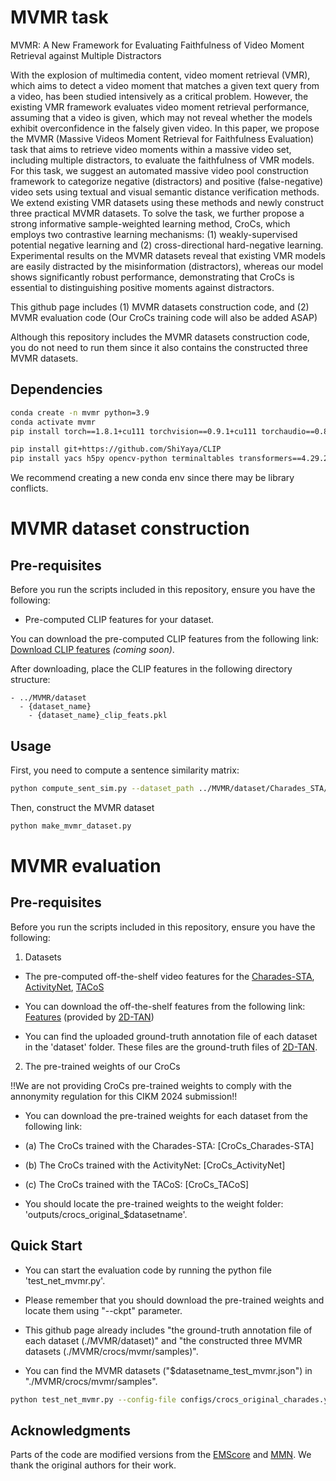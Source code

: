 # MVMR task
MVMR: A New Framework for Evaluating Faithfulness of Video Moment Retrieval against Multiple Distractors

<Abstract> 
With the explosion of multimedia content, video moment retrieval (VMR), which aims to detect a video moment that matches a given text query from a video, has been studied intensively as a critical problem.
However, the existing VMR framework evaluates video moment retrieval performance, assuming that a video is given, which may not reveal whether the models exhibit overconfidence in the falsely given video.
In this paper, we propose the MVMR (Massive Videos Moment Retrieval for Faithfulness Evaluation) task that aims to retrieve video moments within a massive video set, including multiple distractors, to evaluate the faithfulness of VMR models.
For this task, we suggest an automated massive video pool construction framework to categorize negative (distractors) and positive (false-negative) video sets using textual and visual semantic distance verification methods. We extend existing VMR datasets using these methods and newly construct three practical MVMR datasets.
To solve the task, we further propose a strong informative sample-weighted learning method, CroCs, which employs two contrastive learning mechanisms: (1) weakly-supervised potential negative learning and (2) cross-directional hard-negative learning. 
Experimental results on the MVMR datasets reveal that existing VMR models are easily distracted by the misinformation (distractors), whereas our model shows significantly robust performance, demonstrating that CroCs is essential to distinguishing positive moments against distractors.


This github page includes (1) MVMR datasets construction code, and (2) MVMR evaluation code (Our CroCs training code will also be added ASAP)

Although this repository includes the MVMR datasets construction code, you do not need to run them since it also contains the constructed three MVMR datasets. 


## Dependencies
```bash
conda create -n mvmr python=3.9
conda activate mvmr
pip install torch==1.8.1+cu111 torchvision==0.9.1+cu111 torchaudio==0.8.1 -f https://download.pytorch.org/whl/torch_stable.html

pip install git+https://github.com/ShiYaya/CLIP
pip install yacs h5py opencv-python terminaltables transformers==4.29.2 safetensors==0.3.0
```

We recommend creating a new conda env since there may be library conflicts.


# MVMR dataset construction

## Pre-requisites

Before you run the scripts included in this repository, ensure you have the following:

- Pre-computed CLIP features for your dataset.

You can download the pre-computed CLIP features from the following link: [Download CLIP features](#) *(coming soon)*.

After downloading, place the CLIP features in the following directory structure:

```plaintext
- ../MVMR/dataset
  - {dataset_name}
    - {dataset_name}_clip_feats.pkl
```

## Usage

First, you need to compute a sentence similarity matrix:
```bash
python compute_sent_sim.py --dataset_path ../MVMR/dataset/Charades_STA/charades_test.json --dataset_name Charades_STA
```

Then, construct the MVMR dataset
```bash
python make_mvmr_dataset.py
```


# MVMR evaluation

## Pre-requisites

Before you run the scripts included in this repository, ensure you have the following:

1) Datasets
 - The pre-computed off-the-shelf video features for the [Charades-STA](https://prior.allenai.org/projects/charades), [ActivityNet](http://activity-net.org/download.html), [TACoS](https://www.mpi-inf.mpg.de/departments/computer-vision-and-machine-learning/research/vision-and-language/tacos-multi-level-corpus)

 - You can download the off-the-shelf features from the following link: [Features](https://rochester.app.box.com/s/8znalh6y5e82oml2lr7to8s6ntab6mav) (provided by [2D-TAN](https://github.com/microsoft/2D-TAN))

 - You can find the uploaded ground-truth annotation file of each dataset in the 'dataset' folder. These files are the ground-truth files of [2D-TAN](https://github.com/microsoft/2D-TAN).

2) The pre-trained weights of our CroCs

!!We are not providing CroCs pre-trained weights to comply with the annonymity regulation for this CIKM 2024 submission!!

 - You can download the pre-trained weights for each dataset from the following link:
   
 - (a) The CroCs trained with the Charades-STA: [CroCs_Charades-STA]

 - (b) The CroCs trained with the ActivityNet: [CroCs_ActivityNet]
 
 - (c) The CroCs trained with the TACoS: [CroCs_TACoS]

 - You should locate the pre-trained weights to the weight folder: 'outputs/crocs_original_$datasetname'.
   

## Quick Start
 - You can start the evaluation code by running the python file 'test_net_mvmr.py'.

 - Please remember that you should download the pre-trained weights and locate them using "--ckpt" parameter.

 - This github page already includes "the ground-truth annotation file of each dataset (./MVMR/dataset)" and "the constructed three MVMR datasets (./MVMR/crocs/mvmr/samples)".

 - You can find the MVMR datasets ("$datasetname_test_mvmr.json") in "./MVMR/crocs/mvmr/samples".

```bash
python test_net_mvmr.py --config-file configs/crocs_original_charades.yaml --ckpt outputs/crocs_original_charades/best_charades_crocs.pth --sample_indices_info crocs/mvmr/samples/charades_test_mvmr.json
```


## Acknowledgments
Parts of the code are modified versions from the [EMScore](https://github.com/ShiYaya/emscore) and [MMN](https://github.com/MCG-NJU/MMN.git). We thank the original authors for their work.








